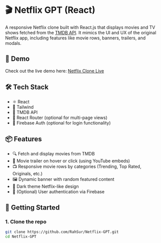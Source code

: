 # 🎬 Netflix GPT (React)

A responsive Netflix clone built with React.js that displays movies and TV shows fetched from the [TMDB API](https://www.themoviedb.org/documentation/api). It mimics the UI and UX of the original Netflix app, including features like movie rows, banners, trailers, and modals.

## 🚀 Demo

Check out the live demo here: [Netflix Clone Live](https://nettflix-gpt.web.app/)

## 🛠 Tech Stack

- ⚛️ React
- 🎨 Tailwind
- 🍿 TMDB API
- 🔄 React Router (optional for multi-page views)
- 🔐 Firebase Auth (optional for login functionality)

## 📦 Features

- 🔍 Fetch and display movies from TMDB
- 🎥 Movie trailer on hover or click (using YouTube embeds)
- 📺 Responsive movie rows by categories (Trending, Top Rated, Originals, etc.)
- 🖼 Dynamic banner with random featured content
- 🌙 Dark theme Netflix-like design
- 🔐 (Optional) User authentication via Firebase

## 🧰 Getting Started

### 1. Clone the repo

```bash
git clone https://github.com/RahSur/Netflix-GPT.git
cd Netflix-GPT
```
